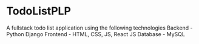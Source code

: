 # TodoListPLP
A fullstack todo list application using the following technologies
Backend - Python Django
Frontend - HTML, CSS, JS, React JS
Database - MySQL
